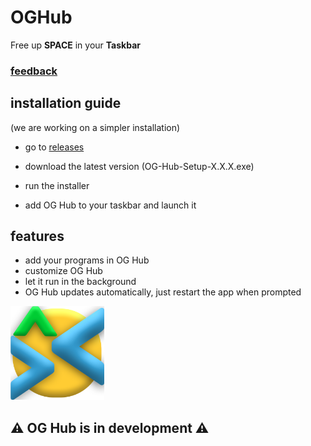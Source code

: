 # OGHub
Free up **SPACE** in your **Taskbar**

### [**feedback**](https://forms.gle/kfzZiQJyytgscY9R9)

## installation guide
(we are working on a simpler installation)

- go to [releases](https://github.com/Wivon/OGHub/releases)

- download the latest version (OG-Hub-Setup-X.X.X.exe)

- run the installer

- add OG Hub to your taskbar and launch it

## features

- add your programs in OG Hub
- customize OG Hub
- let it run in the background
- OG Hub updates automatically, just restart the app when prompted

<img src="src/img/logoX512.png" width="150px">

## ⚠️ OG Hub is in development ⚠️
